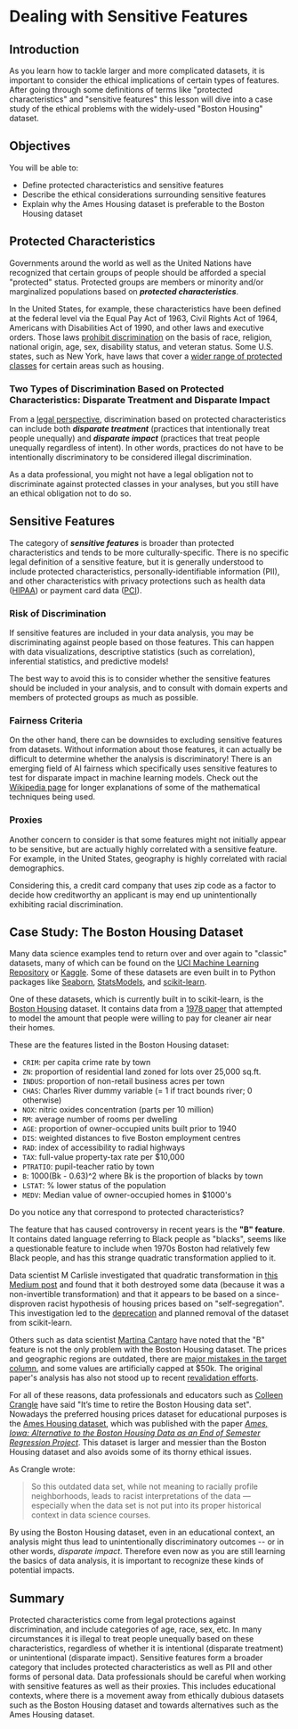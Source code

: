 # Dealing with Sensitive Features

## Introduction

As you learn how to tackle larger and more complicated datasets, it is important to consider the ethical implications of certain types of features. After going through some definitions of terms like "protected characteristics" and "sensitive features" this lesson will dive into a case study of the ethical problems with the widely-used "Boston Housing" dataset.

## Objectives

You will be able to:

* Define protected characteristics and sensitive features
* Describe the ethical considerations surrounding sensitive features
* Explain why the Ames Housing dataset is preferable to the Boston Housing dataset

## Protected Characteristics

Governments around the world as well as the United Nations have recognized that certain groups of people should be afforded a special "protected" status. Protected groups are members or minority and/or marginalized populations based on ***protected characteristics***.

In the United States, for example, these characteristics have been defined at the federal level via the Equal Pay Act of 1963, Civil Rights Act of 1964, Americans with Disabilities Act of 1990, and other laws and executive orders. Those laws [prohibit discrimination](https://content.next.westlaw.com/practical-law/document/Ibb0a38daef0511e28578f7ccc38dcbee/Protected-Class) on the basis of race, religion, national origin, age, sex, disability status, and veteran status. Some U.S. states, such as New York, have laws that cover a [wider range of protected classes](https://www1.nyc.gov/site/fairhousing/rights-responsibilities/what-are-the-protected-classes.page) for certain areas such as housing.

### Two Types of Discrimination Based on Protected Characteristics: Disparate Treatment and Disparate Impact

From a [legal perspective](https://rayneslaw.com/what-is-the-difference-between-disparate-impact-and-disparate-treatment-discrimination/), discrimination based on protected characteristics can include both ***disparate treatment*** (practices that intentionally treat people unequally) and ***disparate impact*** (practices that treat people unequally regardless of intent). In other words, practices do not have to be intentionally discriminatory to be considered illegal discrimination.

As a data professional, you might not have a legal obligation not to discriminate against protected classes in your analyses, but you still have an ethical obligation not to do so.

## Sensitive Features

The category of ***sensitive features*** is broader than protected characteristics and tends to be more culturally-specific. There is no specific legal definition of a sensitive feature, but it is generally understood to include protected characteristics, personally-identifiable information (PII), and other characteristics with privacy protections such as health data ([HIPAA](https://www.hhs.gov/hipaa/index.html)) or payment card data ([PCI](https://www.pcisecuritystandards.org/)).

### Risk of Discrimination

If sensitive features are included in your data analysis, you may be discriminating against people based on those features. This can happen with data visualizations, descriptive statistics (such as correlation), inferential statistics, and predictive models!

The best way to avoid this is to consider whether the sensitive features should be included in your analysis, and to consult with domain experts and members of protected groups as much as possible.

### Fairness Criteria

On the other hand, there can be downsides to excluding sensitive features from datasets. Without information about those features, it can actually be difficult to determine whether the analysis is discriminatory! There is an emerging field of AI fairness which specifically uses sensitive features to test for disparate impact in machine learning models. Check out the [Wikipedia page](https://en.wikipedia.org/wiki/Fairness_(machine_learning)) for longer explanations of some of the mathematical techniques being used.

### Proxies

Another concern to consider is that some features might not initially appear to be sensitive, but are actually highly correlated with a sensitive feature. For example, in the United States, geography is highly correlated with racial demographics.

Considering this, a credit card company that uses zip code as a factor to decide how creditworthy an applicant is may end up unintentionally exhibiting racial discrimination.

## Case Study: The Boston Housing Dataset

Many data science examples tend to return over and over again to "classic" datasets, many of which can be found on the [UCI Machine Learning Repository](https://archive.ics.uci.edu/ml/datasets.php) or [Kaggle](https://www.kaggle.com/datasets). Some of these datasets are even built in to Python packages like [Seaborn](https://seaborn.pydata.org/generated/seaborn.load_dataset.html), [StatsModels](https://www.statsmodels.org/dev/datasets/index.html), and [scikit-learn](https://scikit-learn.org/stable/datasets/toy_dataset.html).

One of these datasets, which is currently built in to scikit-learn, is the [Boston Housing](https://scikit-learn.org/stable/modules/generated/sklearn.datasets.load_boston.html) dataset. It contains data from a [1978 paper](https://www.researchgate.net/publication/4974606_Hedonic_housing_prices_and_the_demand_for_clean_air) that attempted to model the amount that people were willing to pay for cleaner air near their homes.

These are the features listed in the Boston Housing dataset:

* `CRIM`: per capita crime rate by town
* `ZN`: proportion of residential land zoned for lots over 25,000 sq.ft.
* `INDUS`: proportion of non-retail business acres per town
* `CHAS`: Charles River dummy variable (= 1 if tract bounds river; 0 otherwise)
* `NOX`: nitric oxides concentration (parts per 10 million)
* `RM`: average number of rooms per dwelling
* `AGE`: proportion of owner-occupied units built prior to 1940
* `DIS`: weighted distances to five Boston employment centres
* `RAD`: index of accessibility to radial highways
* `TAX`: full-value property-tax rate per &#36;10,000
* `PTRATIO`: pupil-teacher ratio by town
* `B`: 1000(Bk - 0.63)^2 where Bk is the proportion of blacks by town
* `LSTAT`: % lower status of the population
* `MEDV`: Median value of owner-occupied homes in &#36;1000's

Do you notice any that correspond to protected characteristics?

The feature that has caused controversy in recent years is the **"B" feature**. It contains dated language referring to Black people as "blacks", seems like a questionable feature to include when 1970s Boston had relatively few Black people, and has this strange quadratic transformation applied to it.

Data scientist M Carlisle investigated that quadratic transformation in [this Medium post](https://medium.com/@docintangible/racist-data-destruction-113e3eff54a8) and found that it both destroyed some data (because it was a non-invertible transformation) and that it appears to be based on a since-disproven racist hypothesis of housing prices based on "self-segregation". This investigation led to the [deprecation](https://github.com/scikit-learn/scikit-learn/issues/16155) and planned removal of the dataset from scikit-learn.

Others such as data scientist [Martina Cantaro](https://medium.com/@docintangible/racist-data-destruction-113e3eff54a8) have noted that the "B" feature is not the only problem with the Boston Housing dataset. The prices and geographic regions are outdated, there are [major mistakes in the target column](https://spatial-statistics.com/pace_manuscripts/jeem_ms_dir/pdf/fin_jeem.pdf), and some values are artificially capped at &#36;50k. The original paper's analysis has also not stood up to recent [revalidation efforts](https://openjournals.wu.ac.at/region/paper_107/107.html).

For all of these reasons, data professionals and educators such as [Colleen Crangle](https://www.linkedin.com/pulse/its-time-retire-boston-housing-dataset-colleen-e-crangle/) have said "It’s time to retire the Boston Housing data set". Nowadays the preferred housing prices dataset for educational purposes is the [Ames Housing dataset](https://www.kaggle.com/datasets/prevek18/ames-housing-dataset), which was published with the paper [*Ames, Iowa: Alternative to the Boston Housing Data as an End of Semester Regression Project*](http://jse.amstat.org/v19n3/decock.pdf). This dataset is larger and messier than the Boston Housing dataset and also avoids some of its thorny ethical issues.

As Crangle wrote:

> So this outdated data set, while not meaning to racially profile neighborhoods, leads to racist interpretations of the data — especially when the data set is not put into its proper historical context in data science courses.

By using the Boston Housing dataset, even in an educational context, an analysis might thus lead to unintentionally discriminatory outcomes -- or in other words, _disparate impact_. Therefore even now as you are still learning the basics of data analysis, it is important to recognize these kinds of potential impacts.

## Summary

Protected characteristics come from legal protections against discrimination, and include categories of age, race, sex, etc. In many circumstances it is illegal to treat people unequally based on these characteristics, regardless of whether it is intentional (disparate treatment) or unintentional (disparate impact). Sensitive features form a broader category that includes protected characteristics as well as PII and other forms of personal data. Data professionals should be careful when working with sensitive features as well as their proxies. This includes educational contexts, where there is a movement away from ethically dubious datasets such as the Boston Housing dataset and towards alternatives such as the Ames Housing dataset.
